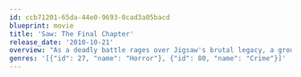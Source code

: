 ```yaml
---
id: ccb71201-65da-44e0-9693-0cad3a05bacd
blueprint: movie
title: 'Saw: The Final Chapter'
release_date: '2010-10-21'
overview: "As a deadly battle rages over Jigsaw's brutal legacy, a group of Jigsaw survivors gathers to seek the support of self-help guru and fellow survivor Bobby Dagen, a man whose own dark secrets unleash a new wave of terror."
genres: '[{"id": 27, "name": "Horror"}, {"id": 80, "name": "Crime"}]'
---
```

